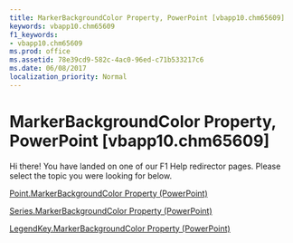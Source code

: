 ```yaml
---
title: MarkerBackgroundColor Property, PowerPoint [vbapp10.chm65609]
keywords: vbapp10.chm65609
f1_keywords:
- vbapp10.chm65609
ms.prod: office
ms.assetid: 78e39cd9-582c-4ac0-96ed-c71b533217c6
ms.date: 06/08/2017
localization_priority: Normal
---
```



# MarkerBackgroundColor Property, PowerPoint [vbapp10.chm65609]

Hi there! You have landed on one of our F1 Help redirector pages. Please select the topic you were looking for below.

[Point.MarkerBackgroundColor Property (PowerPoint)](http://msdn.microsoft.com/library/afb56414-a2f4-944d-5b69-014ae5374719%28Office.15%29.aspx)

[Series.MarkerBackgroundColor Property (PowerPoint)](http://msdn.microsoft.com/library/6cd480e7-c291-7c11-1d3f-57099805d2c0%28Office.15%29.aspx)

[LegendKey.MarkerBackgroundColor Property (PowerPoint)](http://msdn.microsoft.com/library/46553e06-6468-1b6c-03ae-6930c0700565%28Office.15%29.aspx)

